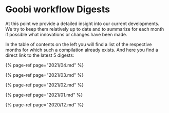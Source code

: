 # Goobi workflow Digests

At this point we provide a detailed insight into our current developments. We try to keep them relatively up to date and to summarize for each month if possible what innovations or changes have been made.

In the table of contents on the left you will find a list of the respective months for which such a compilation already exists. And here you find a direct link to the latest 5 digests:

{% page-ref page="2021/04.md" %}

{% page-ref page="2021/03.md" %}

{% page-ref page="2021/02.md" %}

{% page-ref page="2021/01.md" %}

{% page-ref page="2020/12.md" %}
